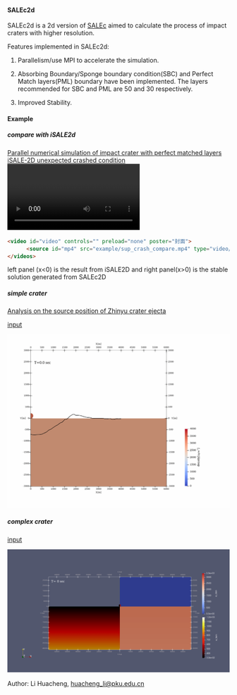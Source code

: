 #### SALEc2d

SALEc2d is a 2d version of [SALEc](https://github.com/huachengli/SALEc-public) aimed to calculate the process of impact craters with higher resolution.

Features implemented in SALEc2d:

1. Parallelism/use MPI to accelerate the simulation.

2. Absorbing Boundary/Sponge boundary condition(SBC) and Perfect Match layers(PML) boundary have been implemented. The layers recommended for SBC and PML are 50 and 30 respectively.

3. Improved Stability.

#### Example

##### compare with iSALE2d
[Parallel numerical simulation of impact crater with perfect matched layers](https://arxiv.org/abs/2403.04267)
[iSALE-2D unexpected crashed condition](http://dx.doi.org/10.13140/RG.2.2.36277.45282)
![image](example/sup_crash_compare.mp4)

```html
<video id="video" controls="" preload="none" poster="封面">
      <source id="mp4" src="example/sup_crash_compare.mp4" type="video/mp4">
</videos>
```

left panel (x<0) is the result from iSALE2D and right panel(x>0) is the stable solution generated from SALEc2D

##### simple crater

[Analysis on the source position of Zhinyu crater ejecta](https://doi.org/10.1016/j.icarus.2025.116579)

[input](example/d112v110p05.inp)

![image](example\zy_d112v125.gif)

##### complex crater

[input](r1000v140b300e3.inp)

![image](example/r1000v140b300e3.gif)

Author: 
    Li Huacheng, huacheng_li@pku.edu.cn
